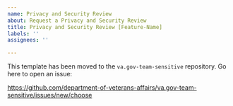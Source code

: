 ```yaml
---
name: Privacy and Security Review
about: Request a Privacy and Security Review
title: Privacy and Security Review [Feature-Name]
labels: ''
assignees: ''

---
```


This template has been moved to the `va.gov-team-sensitive` repository. Go here to open an issue: 

https://github.com/department-of-veterans-affairs/va.gov-team-sensitive/issues/new/choose
